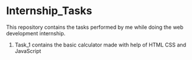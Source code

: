 # Internship_Tasks
This repository contains the tasks performed by me while doing the web development internship.
1. Task_1 contains the basic calculator made with help of HTML CSS and JavaScript
